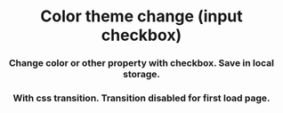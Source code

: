 <h1 align="center">Color theme change (input checkbox)</h1>





<h3 align="center">Change color or other property with checkbox. Save in local 
storage.</h3>
<h3 align="center">With css transition. Transition disabled for first load page.</h3>